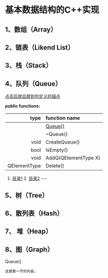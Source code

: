 # 基本数据结构的C++实现

## 1、数组（Array）

## 2、链表（Likend List）

## 3、栈（Stack）

## 4、队列（Queue）

<a href="#jump1">点击后就会跳到你定义的锚点</a>

**public functions:**

| type         | function name        |
| ------------:|:-------------------- |
|              | [Queue()](#jump1)    |
|              | ~Queue()             |
| void         | CreateQueue()        |
| bool         | IsEmpty()            |
| void         | AddQ(QElementType X) |
| QElementType | Delete()             |

1. [目录1](#jump1) 2. [目录2](#jump2) --- 

## 5、树（Tree）

## 6、散列表（Hash）

## 7、 堆（Heap）

## 8、图（Graph）

 Queue()

<a id="jump1"></a>

```
这是第一节的内容。
```
